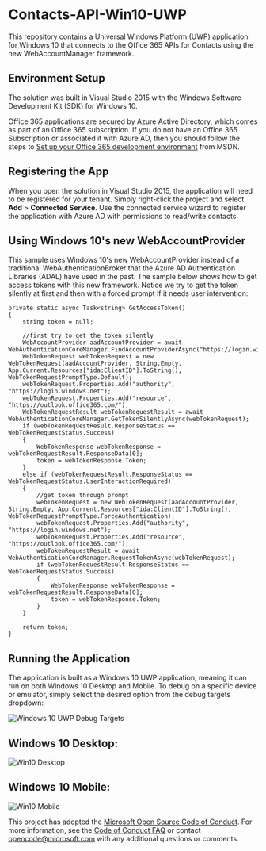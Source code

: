 # Contacts-API-Win10-UWP
This repository contains a Universal Windows Platform (UWP) application for Windows 10 that connects to the Office 365 APIs for Contacts using the new WebAccountManager framework.
## Environment Setup ##
The solution was built in Visual Studio 2015 with the Windows Software Development Kit (SDK) for Windows 10.

Office 365 applications are secured by Azure Active Directory, which comes as part of an Office 365 subscription. If you do not have an Office 365 Subscription or associated it with Azure AD, then you should follow the steps to [Set up your Office 365 development environment](https://msdn.microsoft.com/office/office365/HowTo/setup-development-environment "Set up your Office 365 development environment") from MSDN.

## Registering the App ##
When you open the solution in Visual Studio 2015, the application will need to be registered for your tenant. Simply right-click the project and select **Add** > **Connected Service**. Use the connected service wizard to register the application with Azure AD with permissions to read/write contacts.

## Using Windows 10's new WebAccountProvider ##
This sample uses Windows 10's new WebAccountProvider instead of a traditional WebAuthenticationBroker that the Azure AD Authentication Libraries (ADAL) have used in the past. The sample below shows how to get access tokens with this new framework. Notice we try to get the token silently at first and then with a forced prompt if it needs user intervention:

    private static async Task<string> GetAccessToken()
	{
    	string token = null;

    	//first try to get the token silently
    	WebAccountProvider aadAccountProvider = await WebAuthenticationCoreManager.FindAccountProviderAsync("https://login.windows.net");
    	WebTokenRequest webTokenRequest = new WebTokenRequest(aadAccountProvider, String.Empty, App.Current.Resources["ida:ClientID"].ToString(), WebTokenRequestPromptType.Default);
    	webTokenRequest.Properties.Add("authority", "https://login.windows.net");
    	webTokenRequest.Properties.Add("resource", "https://outlook.office365.com/");
    	WebTokenRequestResult webTokenRequestResult = await WebAuthenticationCoreManager.GetTokenSilentlyAsync(webTokenRequest);
    	if (webTokenRequestResult.ResponseStatus == WebTokenRequestStatus.Success)
    	{
        	WebTokenResponse webTokenResponse = webTokenRequestResult.ResponseData[0];
        	token = webTokenResponse.Token;
    	}
    	else if (webTokenRequestResult.ResponseStatus == WebTokenRequestStatus.UserInteractionRequired)
    	{
        	//get token through prompt
        	webTokenRequest = new WebTokenRequest(aadAccountProvider, String.Empty, App.Current.Resources["ida:ClientID"].ToString(), WebTokenRequestPromptType.ForceAuthentication);
        	webTokenRequest.Properties.Add("authority", "https://login.windows.net");
        	webTokenRequest.Properties.Add("resource", "https://outlook.office365.com/");
        	webTokenRequestResult = await WebAuthenticationCoreManager.RequestTokenAsync(webTokenRequest);
        	if (webTokenRequestResult.ResponseStatus == WebTokenRequestStatus.Success)
        	{
            	WebTokenResponse webTokenResponse = webTokenRequestResult.ResponseData[0];
            	token = webTokenResponse.Token;
        	}
    	}

    	return token;
	}

## Running the Application ##
The application is built as a Windows 10 UWP application, meaning it can run on both Windows 10 Desktop and Mobile. To debug on a specific device or emulator, simply select the desired option from the debug targets dropdown:

![Windows 10 UWP Debug Targets](http://i.imgur.com/olh0QBl.png) 

## Windows 10 Desktop: ##
![Win10 Desktop](http://i.imgur.com/ebk5Fyc.png)

## Windows 10 Mobile: ##
![Win10 Mobile](http://i.imgur.com/rfgKcUu.png)

This project has adopted the [Microsoft Open Source Code of Conduct](https://opensource.microsoft.com/codeofconduct/). For more information, see the [Code of Conduct FAQ](https://opensource.microsoft.com/codeofconduct/faq/) or contact [opencode@microsoft.com](mailto:opencode@microsoft.com) with any additional questions or comments.
